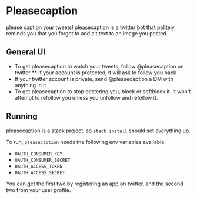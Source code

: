 # Pleasecaption

please caption your tweets! pleasecaption is a twitter bot that
politely reminds you that you forgot to add alt text to an image you posted.

## General UI

* To get pleasecaption to watch your tweets, follow @pleasecaption on twitter
  ** if your account is protected, it will ask to follow you back
* If your twitter account is private, send @pleasecaption a DM with anything in it
* To get pleasecaption to stop pestering you, block or softblock it. It won't
  attempt to refollow you unless you unfollow and refollow it.


## Running

pleasecaption is a stack project, so `stack install` should set everything up.

To run, `pleasecaption` needs the following env variables available:

* `OAUTH_CONSUMER_KEY`
* `OAUTH_CONSUMER_SECRET`
* `OAUTH_ACCESS_TOKEN`
* `OAUTH_ACCESS_SECRET`

You can get the first two by registering an app on twitter,
and the second two from your user profile.
